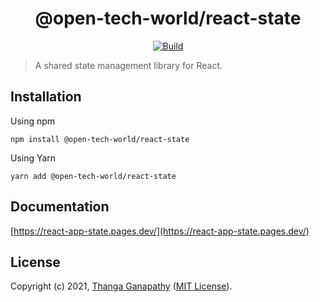 <div align="center">

# @open-tech-world/react-state

[![Build](https://github.com/open-tech-world/react-state/actions/workflows/build.yml/badge.svg)](https://github.com/open-tech-world/react-state/actions/workflows/build.yml)

</div>

> A shared state management library for React.

## Installation

Using npm

```shell
npm install @open-tech-world/react-state
```

Using Yarn

```shell
yarn add @open-tech-world/react-state
```

## Documentation

[https://react-app-state.pages.dev/](https://react-app-state.pages.dev/)

## License

Copyright (c) 2021, [Thanga Ganapathy](https://github.com/Thanga-Ganapathy) ([MIT License](../../LICENSE)).
